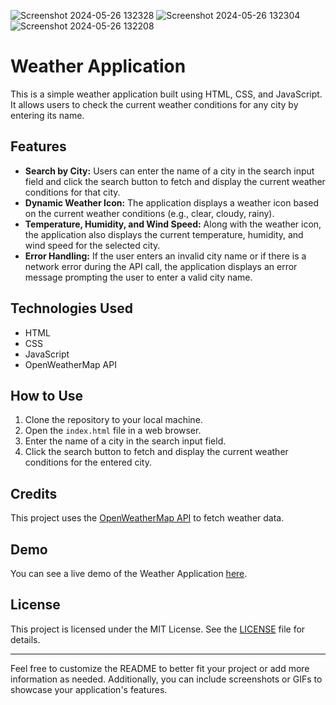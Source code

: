 ![Screenshot 2024-05-26 132328](https://github.com/Anusha-A-wankhade/Weather-Application/assets/118606815/3f2c7a24-a4e1-4494-ba8d-3cc17c6c5007)
![Screenshot 2024-05-26 132304](https://github.com/Anusha-A-wankhade/Weather-Application/assets/118606815/f41c811c-7fd0-45bf-a320-ba5f0322e38a)
![Screenshot 2024-05-26 132208](https://github.com/Anusha-A-wankhade/Weather-Application/assets/118606815/0c1f1dac-b2cf-48c4-abad-92574a62ce88)

# Weather Application

This is a simple weather application built using HTML, CSS, and JavaScript. It allows users to check the current weather conditions for any city by entering its name.

## Features

- **Search by City:** Users can enter the name of a city in the search input field and click the search button to fetch and display the current weather conditions for that city.
- **Dynamic Weather Icon:** The application displays a weather icon based on the current weather conditions (e.g., clear, cloudy, rainy).
- **Temperature, Humidity, and Wind Speed:** Along with the weather icon, the application also displays the current temperature, humidity, and wind speed for the selected city.
- **Error Handling:** If the user enters an invalid city name or if there is a network error during the API call, the application displays an error message prompting the user to enter a valid city name.

## Technologies Used

- HTML
- CSS
- JavaScript
- OpenWeatherMap API

## How to Use

1. Clone the repository to your local machine.
2. Open the `index.html` file in a web browser.
3. Enter the name of a city in the search input field.
4. Click the search button to fetch and display the current weather conditions for the entered city.

## Credits

This project uses the [OpenWeatherMap API](https://openweathermap.org/api) to fetch weather data.

## Demo

You can see a live demo of the Weather Application [here](#).

## License

This project is licensed under the MIT License. See the [LICENSE](LICENSE) file for details.

---

Feel free to customize the README to better fit your project or add more information as needed. Additionally, you can include screenshots or GIFs to showcase your application's features.
